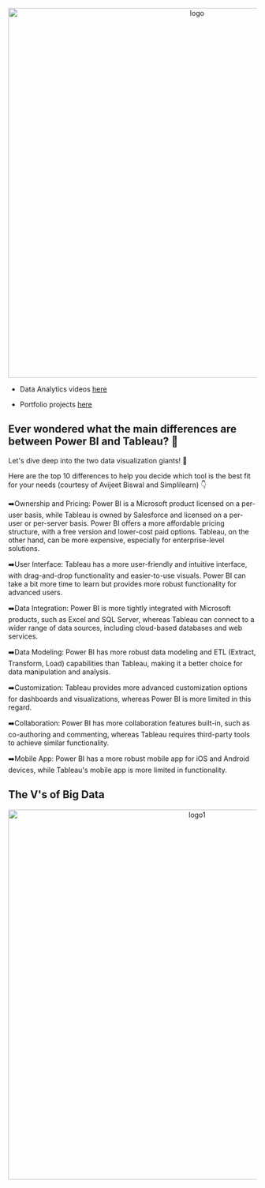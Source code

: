 

<p align="center">
  <img src="https://github.com/KBryt/Software_Dev-Data_Science-Analytics/blob/main/Data%20Analyst/assets/BI%26TAB.jpeg"
       alt="logo"
       width="750"
  >
</p>



- Data Analytics videos [here](https://www.youtube.com/redirect?event=video_description&redir_token=QUFFLUhqa2c1WF9yVThvS0dmYlhyelpxX3pRT2xINXJnd3xBQ3Jtc0trZ05QUzBjWmgtMEI1RzJTOFhfSGJMZWR5UEtDQmFSWHhXU3BSLXB1Y1VhUTZUTzRYcUcwUTd0Sk11WmJ0WUhlbHhWWTh6Q2ZHWjdiM183XzRPVXR4ZnJoWnVnWEpEZkV3S2hfWG1qUUlHdTdlaXZpaw&q=https%3A%2F%2Ftinyurl.com%2F38zn7t4k&v=TwteCRMYJuA)

- Portfolio projects [here](https://www.youtube.com/playlist?list=PLUaB-1hjhk8H48Pj32z4GZgGWyylqv85f)

## Ever wondered what the main differences are between Power BI and Tableau? 🤔

Let's dive deep into the two data visualization giants! 🌟

Here are the top 10 differences to help you decide which tool is the best fit for your needs (courtesy of Avijeet Biswal and Simplilearn) 👇

➡️Ownership and Pricing: Power BI is a Microsoft product licensed on a per-user basis, while Tableau is owned by Salesforce and licensed on a per-user or per-server basis. Power BI offers a more affordable pricing structure, with a free version and lower-cost paid options. Tableau, on the other hand, can be more expensive, especially for enterprise-level solutions.

➡️User Interface: Tableau has a more user-friendly and intuitive interface, with drag-and-drop functionality and easier-to-use visuals. Power BI can take a bit more time to learn but provides more robust functionality for advanced users.

➡️Data Integration: Power BI is more tightly integrated with Microsoft products, such as Excel and SQL Server, whereas Tableau can connect to a wider range of data sources, including cloud-based databases and web services.

➡️Data Modeling: Power BI has more robust data modeling and ETL (Extract, Transform, Load) capabilities than Tableau, making it a better choice for data manipulation and analysis.

➡️Customization: Tableau provides more advanced customization options for dashboards and visualizations, whereas Power BI is more limited in this regard.

➡️Collaboration: Power BI has more collaboration features built-in, such as co-authoring and commenting, whereas Tableau requires third-party tools to achieve similar functionality.

➡️Mobile App: Power BI has a more robust mobile app for iOS and Android devices, while Tableau's mobile app is more limited in functionality.

## The V's of Big Data
<p align="center">
  <img src="https://github.com/KBryt/Software_Dev-Data_Science-Analytics/blob/main/Data%20Analyst/assets/photo1684668122.jpeg"
       alt="logo1"
       width="750"
  >
</p>
